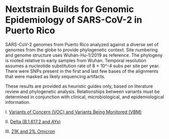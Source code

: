 # Nextstrain Builds for Genomic Epidemiology of SARS-CoV-2 in Puerto Rico
SARS-CoV-2 genomes from Puerto Rico analyzed against a diverse set of genomes from the globe to provide phylogenetic context. Site numbering and genome structure uses Wuhan-Hu-1/2019 as reference. The phylogeny is rooted relative to early samples from Wuhan. Temporal resolution assumes a nucleotide substitution rate of 8 × 10^-4 subs per site per year. There were SNPs present in the first and last few bases of the alignments that were masked as likely sequencing artifacts. 

These results are provided as heuristic guides only, based on literature review and phylogenetic analysis. Relationships between variants must be determined in conjunction with clinical, microbiological, and epidemiological information.

I. [Variants of Concern (VOC) and Variants Being Monitored (VBM)](https://nextstrain.org/community/arodzh-sudo/ncov-puertorico/Puerto-Rico/?f_country=Puerto%20Rico)

II. [Delta (B.1.617.2 and AYs)](https://nextstrain.org/community/arodzh-sudo/ncov-puertorico/Puerto-Rico/Delta?f_country=Puerto%20Rico&label=clade:21A%20%28Delta%29)

III. [21K and 21L Omicron](https://nextstrain.org/community/arodzh-sudo/ncov-puertorico/Puerto-Rico/Omicron?f_country=Puerto%20Rico&label=clade:21M%20%28Omicron%29&m=div)



